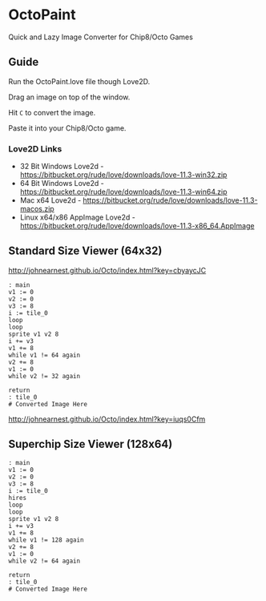 # OctoPaint
 Quick and Lazy Image Converter for Chip8/Octo Games

## Guide
Run the OctoPaint.love file though Love2D.

Drag an image on top of the window.

Hit ```C``` to convert the image.

Paste it into your Chip8/Octo game.

### Love2D Links
* 32 Bit Windows Love2d - https://bitbucket.org/rude/love/downloads/love-11.3-win32.zip
* 64 Bit Windows Love2d - https://bitbucket.org/rude/love/downloads/love-11.3-win64.zip
* Mac x64 Love2d - https://bitbucket.org/rude/love/downloads/love-11.3-macos.zip
* Linux x64/x86 AppImage Love2d - https://bitbucket.org/rude/love/downloads/love-11.3-x86_64.AppImage

## Standard Size Viewer (64x32)
http://johnearnest.github.io/Octo/index.html?key=cbyaycJC
```
: main
v1 := 0
v2 := 0
v3 := 8
i := tile_0
loop
loop
sprite v1 v2 8
i += v3
v1 += 8
while v1 != 64 again
v2 += 8
v1 := 0
while v2 != 32 again

return
: tile_0
# Converted Image Here
```
http://johnearnest.github.io/Octo/index.html?key=iuqs0Cfm
## Superchip Size Viewer (128x64)
```
: main
v1 := 0
v2 := 0
v3 := 8
i := tile_0
hires
loop
loop
sprite v1 v2 8
i += v3
v1 += 8
while v1 != 128 again
v2 += 8
v1 := 0
while v2 != 64 again

return
: tile_0
# Converted Image Here
```
